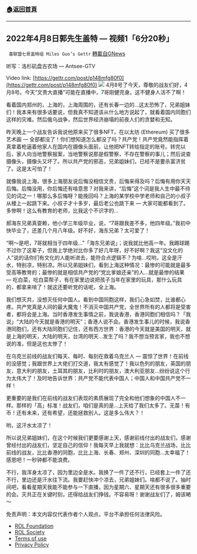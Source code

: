 ###  [:house:返回首頁](https://github.com/ourhimalayas/txt)
---


## 2022年4月8日郭先生盖特 — 视频1「6分20秒」
` 喜联盟七哥盖特组 Miles Guo’s Gettr` [轉載自GNews](https://gnews.org/zh-hans/2314448/)

听写：洛杉矶盘古农场 — Antsee-GTV

Video link: [https://gettr.com/post/p148mfg80f0](https://gettr.com/post/p148mfg80f0)
![](https://assets.gnews.org/wp-content/uploads/2022/04/9245F318-E68C-4655-87FA-CC97EDD70AA8.jpeg)
4月8号了今天，尊敬的战友们好，4月8号。今天“文贵大直播”可能在直播中，7哥刚健完身。这不健身人活不了啊！

看着国内郑州的，上海的，上海周围的，还有长春一边的…这太恐怖了，兄弟姐妹们！我本来有很多话要说，但我真不知道该从什么地方说起了，就看着国内同胞们这样的灾难。然后俄乌战争，然后世界经济崩塌的前夜人们的贪婪和无知。

昨天晚上一个战友告诉我说他原来买了很多NFT，在以太坊 (Ethereum) 买了很多艺术画 — 全部都没了！你们想知道怎么都没了吗？共产党！共产党竟然能指挥着真拿着枪逼着他家人在国内在摄像头面前，让他把NFT转给指定的账号。转完以后，家人向当地警察报案，当地警察说那是假警察，不存在警察的事儿；然后说查摄像头，摄像头又坏了。所以共产党的邪恶，兄弟姐妹们，已经不是要杀富济贫了。这是太可怕了！

就像我说上海，很多上海朋友说后悔没相信文贵，后悔来得及吗？后悔有用你天天后悔。后悔没用，你后悔还有啥意思？对我来讲，“后悔”这个词是我人生中最不待见的词之一！哪那么多后悔呀？能挽回吗？上海的某学校中学老师和自己的小叔子从楼上一起跳下来。小叔子才十多岁，最后老公也跳下来 — 大家可能都看到了。多惨啊！这么有教育的老师，比我这个不识字的…

郝海东兄弟真耍赖，他小学三年级毕业，说，“7哥跟我差不多，他四年级。”我初中快毕业了，还差几个月八年级。好不好，海东兄弟？太可爱了！

“啊～是吧，7哥就相当于四年级…”「海东兄弟说」；说我就比他高一年。我踢球踢不过你了这辈子，但我上学绝对比你多了好几年呀，好不好啊？我这“没文化的人”说的话你们有文化的人能听进去，能符合点逻辑不？为啥…哎哟，这全是汗水，特别凉，特别凉。所以兄弟姐妹们，看到上海这种情况：最惨的可能就是最多受高等教育的；最惨的就是相信共产党的“党比爹娘还亲”的人…就是最惨的结果 — 吃白菜，吃白菜帮子，有在家里边说把孩子当年在家里的玩具，那什么玩具的，都拿来啃了！就这还要听党的话呢，全上海。

我们想灭共，没想灭任何中国人。看到中国同胞这样，我们心急如焚，比谁都心疼。共产党真是人间的最大魔鬼！不消灭中国共产党，全世界所有的人都将是受害者，都将会是上海。当时香港发生事情之前，我说香港，香港同胞们相信吗？「我说」“大陆的今天就是香港的明天”；香港人说不会。香港发生事儿的时候，我说香港同胞们，还有大陆同胞们记住，还有西方世界：香港的今天就是美国的明天，就是上海的明天，大陆的明天，台湾的明天…发生了吗？我不想当预言家，我也不想说的准，但是这也太惨了！

在乌克兰前线的战友们每天、每时、每刻在救着乌克兰人 — 震惊了世界！在前线的没感觉；我跟世界上大佬们打交道，我太有感觉了！我以色列的朋友，英国的朋友，意大利的朋友，土耳其的朋友，比利时的朋友，澳大利亚朋友…纷纷说这个行为太伟大了！及时地告诉世界：共产党不能代表中国人；中国人和中国共产党不一样！

更重要的是我们在前线的战友们表现的素质展现了完全和他们想象的中国人不一样。那样的「高」标准！战友们，咱们是真的是…上天给了我们太多了。无苗！有币！还有未来，还有希望，还能拯救别人。这是多么伟大？！

哟，这汗水太凉了！

所以说兄弟姐妹们，在这个时候我们更要感谢上天，感谢前线付出的战友们，感谢曾经付出的战友们，坚定自己的信仰！我每天早上我就想：比比乌克兰战场，比比前线的战友，比比香港的同胞，比比上海、长春、郑州、深圳的同胞…太幸福了！感恩吧！一秒钟都不能浪费。

不行，我浑身太凉了，因为里边全是水。我换了一件了还不行，已经套上一件了还不行，里边还是汗水往下流。我要赶快冲个凉去，兄弟姐妹们。啥都不说了。抽时间吧，看看星期天我能不能参与一下直播，因为星期六、星期天还有很多很多重要的会。灭共正在关键时刻，还得给战友们挣钱。不容易呀！谢谢战友们了，姆该嗮～

 

免责声明：本文内容仅代表作者个人观点，平台不承担任何法律风险。

- [ROL Foundation](https://rolfoundation.org/)
- [ROL Society](https://rolsociety.org/)
- [Terms of use](https://gnews.org/terms-of-use-3/)
- [Privacy Policy](https://gnews.org/privacy-policy/)
